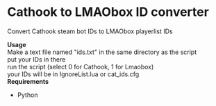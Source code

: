 # Cathook to LMAObox ID converter
Convert Cathook steam bot IDs to LMAObox playerlist IDs

**Usage**\
Make a text file named "ids.txt" in the same directory as the script\
put your IDs in there\
run the script (select 0 for Cathook, 1 for Lmaobox)\
your IDs will be in IgnoreList.lua or cat_ids.cfg\
**Requirements**
- Python
